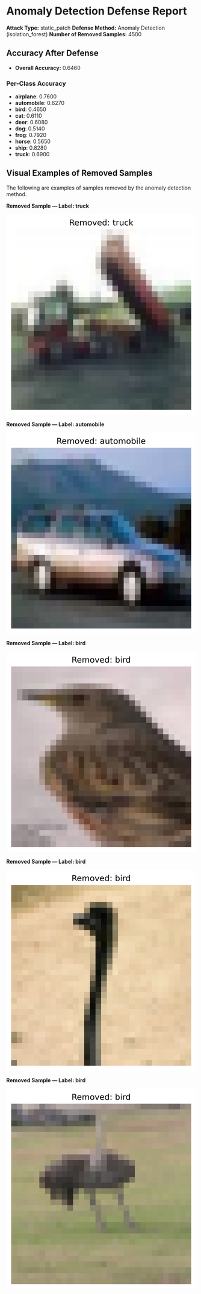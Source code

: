 # Anomaly Detection Defense Report

**Attack Type:** static_patch
**Defense Method:** Anomaly Detection (isolation_forest)
**Number of Removed Samples:** 4500

## Accuracy After Defense

- **Overall Accuracy:** 0.6460

### Per-Class Accuracy
- **airplane**: 0.7600
- **automobile**: 0.6270
- **bird**: 0.4650
- **cat**: 0.6110
- **deer**: 0.6080
- **dog**: 0.5140
- **frog**: 0.7920
- **horse**: 0.5650
- **ship**: 0.8280
- **truck**: 0.6900

## Visual Examples of Removed Samples

The following are examples of samples removed by the anomaly detection method.

**Removed Sample — Label: truck**

![removed](anomaly_removed/removed_2_9.png)

**Removed Sample — Label: automobile**

![removed](anomaly_removed/removed_4_1.png)

**Removed Sample — Label: bird**

![removed](anomaly_removed/removed_18_2.png)

**Removed Sample — Label: bird**

![removed](anomaly_removed/removed_41_2.png)

**Removed Sample — Label: bird**

![removed](anomaly_removed/removed_42_2.png)
